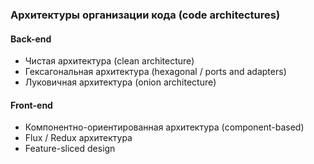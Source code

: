 ### Архитектуры организации кода (code architectures)

#### Back-end
- Чистая архитектура (clean architecture)
- Гексагональная архитектура (hexagonal / ports and adapters)
- Луковичная архитектура (onion architecture)

#### Front-end
- Компонентно-ориентированная архитектура (component-based)
- Flux / Redux архитектура
- Feature-sliced design